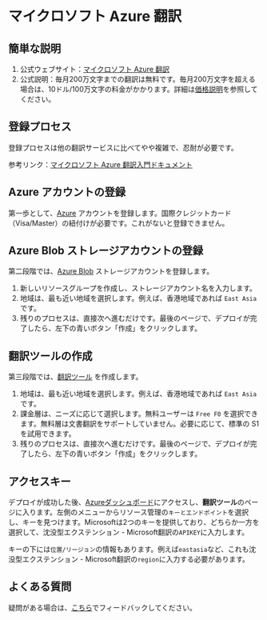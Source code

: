 # マイクロソフト Azure 翻訳

## 簡単な説明

1. 公式ウェブサイト：[マイクロソフト Azure 翻訳](https://learn.microsoft.com/ja-jp/azure/cognitive-services/translator/text-translation-overview)
2. 公式説明：毎月200万文字までの翻訳は無料です。毎月200万文字を超える場合は、10ドル/100万文字の料金がかかります。詳細は[価格説明](https://azure.microsoft.com/ja-jp/pricing/details/cognitive-services/translator/)を参照してください。

## 登録プロセス

登録プロセスは他の翻訳サービスに比べてやや複雑で、忍耐が必要です。

参考リンク：[マイクロソフト Azure 翻訳入門ドキュメント](https://learn.microsoft.com/ja-jp/azure/cognitive-services/translator/document-translation/quickstarts/get-started-with-rest-api?pivots=programming-language-csharp)

## Azure アカウントの登録

第一歩として、[Azure](https://azure.microsoft.com/ja-jp/free/cognitive-services/) アカウントを登録します。国際クレジットカード（Visa/Master）の紐付けが必要です。これがないと登録できません。

## Azure Blob ストレージアカウントの登録

第二段階では、[Azure Blob](https://portal.azure.com/#create/Microsoft.StorageAccount) ストレージアカウントを登録します。

1. 新しいリソースグループを作成し、ストレージアカウント名を入力します。
2. 地域は、最も近い地域を選択します。例えば、香港地域であれば `East Asia` です。
3. 残りのプロセスは、直接次へ進むだけです。最後のページで、デプロイが完了したら、左下の青いボタン「作成」をクリックします。

## 翻訳ツールの作成

第三段階では、[翻訳ツール](https://portal.azure.com/#create/Microsoft.CognitiveServicesTextTranslation) を作成します。
1. 地域は、最も近い地域を選択します。例えば、香港地域であれば `East Asia` です。
2. 課金層は、ニーズに応じて選択します。無料ユーザーは `Free F0` を選択できます。無料層は文書翻訳をサポートしていません。必要に応じて、標準の S1 を試用できます。
3. 残りのプロセスは、直接次へ進むだけです。最後のページで、デプロイが完了したら、左下の青いボタン「作成」をクリックします。

## アクセスキー

デプロイが成功した後、[Azureダッシュボード](https://portal.azure.com/#home)にアクセスし、**翻訳ツール**のページに入ります。左側のメニューからリソース管理の`キーとエンドポイント`を選択し、キーを見つけます。Microsoftは2つのキーを提供しており、どちらか一方を選択して、沈没型エクステンション - Microsoft翻訳の`APIKEY`に入力します。

キーの下には`位置/リージョン`の情報もあります。例えば`eastasia`など、これも沈没型エクステンション - Microsoft翻訳の`region`に入力する必要があります。

## よくある質問

疑問がある場合は、[こちら](https://github.com/immersive-translate/immersive-translate/issues/137)でフィードバックしてください。